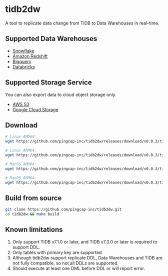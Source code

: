 # tidb2dw

A tool to replicate data change from TiDB to Data Warehouses in real-time.

## Supported Data Warehouses

- [Snowflake](/docs/snowflake.md)
- [Amazon Redshift](/docs/redshift.md)
- [Bigquery](/docs/bigquery.md)
- [Databricks](/docs/databricks.md)

## Supported Storage Service

You can also export data to cloud object storage only.

- [AWS S3](https://github.com/pingcap-inc/tidb2dw/blob/main/docs/s3.md)
- [Google Cloud Storage](https://github.com/pingcap-inc/tidb2dw/blob/main/docs/gcs.md)

## Download

```bash
# Linux AMD64:
wget https://github.com/pingcap-inc/tidb2dw/releases/download/v0.0.3/tidb2dw-v0.0.3-linux-amd64

# Linux ARM64:
wget https://github.com/pingcap-inc/tidb2dw/releases/download/v0.0.3/tidb2dw-v0.0.3-linux-arm64

# MacOS AMD64:
wget https://github.com/pingcap-inc/tidb2dw/releases/download/v0.0.3/tidb2dw-v0.0.3-darwin-amd64

# MacOS ARM64:
wget https://github.com/pingcap-inc/tidb2dw/releases/download/v0.0.3/tidb2dw-v0.0.3-darwin-arm64
```

## Build from source

```bash
git clone https://github.com/pingcap-inc/tidb2dw.git
cd tidb2dw && make build
```

## Known limitations

1. Only support TiDB v7.1.0 or later, and TiDB v7.3.0 or later is required to support DDL.
2. Only tables with primary key are supported.
3. Although tidb2dw support replicate DDL, Data Warehouses and TiDB are not fully compatible, so not all DDLs are supported.
4. Should execute at least one DML before DDL or will report error.
